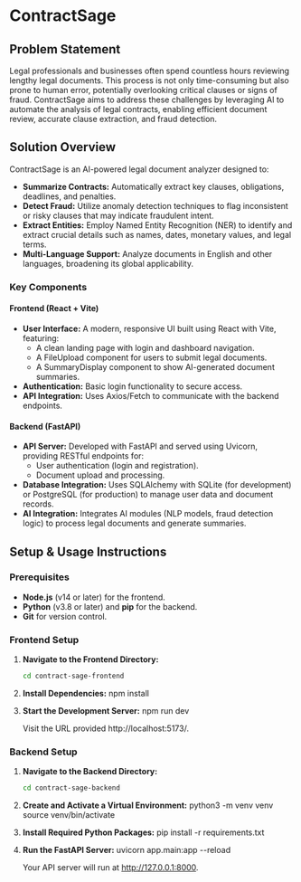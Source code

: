 # ContractSage

## Problem Statement

Legal professionals and businesses often spend countless hours reviewing lengthy legal documents. This process is not only time-consuming but also prone to human error, potentially overlooking critical clauses or signs of fraud. ContractSage aims to address these challenges by leveraging AI to automate the analysis of legal contracts, enabling efficient document review, accurate clause extraction, and fraud detection.

## Solution Overview

ContractSage is an AI-powered legal document analyzer designed to:
- **Summarize Contracts:** Automatically extract key clauses, obligations, deadlines, and penalties.
- **Detect Fraud:** Utilize anomaly detection techniques to flag inconsistent or risky clauses that may indicate fraudulent intent.
- **Extract Entities:** Employ Named Entity Recognition (NER) to identify and extract crucial details such as names, dates, monetary values, and legal terms.
- **Multi-Language Support:** Analyze documents in English and other languages, broadening its global applicability.

### Key Components

#### Frontend (React + Vite)
- **User Interface:** A modern, responsive UI built using React with Vite, featuring:
  - A clean landing page with login and dashboard navigation.
  - A FileUpload component for users to submit legal documents.
  - A SummaryDisplay component to show AI-generated document summaries.
- **Authentication:** Basic login functionality to secure access.
- **API Integration:** Uses Axios/Fetch to communicate with the backend endpoints.

#### Backend (FastAPI)
- **API Server:** Developed with FastAPI and served using Uvicorn, providing RESTful endpoints for:
  - User authentication (login and registration).
  - Document upload and processing.
- **Database Integration:** Uses SQLAlchemy with SQLite (for development) or PostgreSQL (for production) to manage user data and document records.
- **AI Integration:** Integrates AI modules (NLP models, fraud detection logic) to process legal documents and generate summaries.

## Setup & Usage Instructions

### Prerequisites
- **Node.js** (v14 or later) for the frontend.
- **Python** (v3.8 or later) and **pip** for the backend.
- **Git** for version control.

### Frontend Setup

1. **Navigate to the Frontend Directory:**
   ```bash
   cd contract-sage-frontend
2. **Install Dependencies:**
   npm install
3. **Start the Development Server:**
   npm run dev

   Visit the URL provided http://localhost:5173/.

### Backend Setup

1. **Navigate to the Backend Directory:**
   ```bash
   cd contract-sage-backend
2. **Create and Activate a Virtual Environment:**
   python3 -m venv venv
   source venv/bin/activate
3. **Install Required Python Packages:**
   pip install -r requirements.txt
4. **Run the FastAPI Server:**
   uvicorn app.main:app --reload

   Your API server will run at http://127.0.0.1:8000.